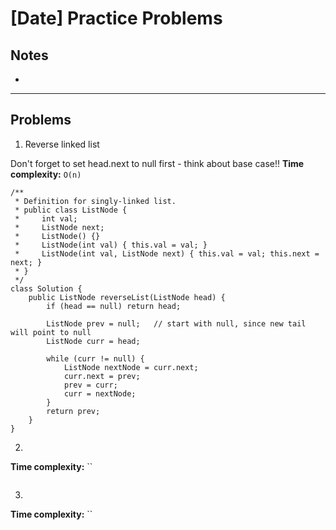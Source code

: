 # [Date] Practice Problems
## Notes
- 

---
## Problems
1. Reverse linked list

Don't forget to set head.next to null first - think about base case!!
**Time complexity:** `O(n)`

```
/**
 * Definition for singly-linked list.
 * public class ListNode {
 *     int val;
 *     ListNode next;
 *     ListNode() {}
 *     ListNode(int val) { this.val = val; }
 *     ListNode(int val, ListNode next) { this.val = val; this.next = next; }
 * }
 */
class Solution {
    public ListNode reverseList(ListNode head) {
        if (head == null) return head;

        ListNode prev = null;   // start with null, since new tail will point to null
        ListNode curr = head;

        while (curr != null) {
            ListNode nextNode = curr.next;
            curr.next = prev;
            prev = curr;
            curr = nextNode;
        }
        return prev;
    }
}
```

2. 

**Time complexity:** ``

```

```

3. 

**Time complexity:** ``

```

```
